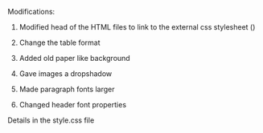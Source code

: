 Modifications:

1. Modified head of the HTML files to link to the external css stylesheet (<link rel="stylesheet" href="style.css" />)

2. Change the table format

3. Added old paper like background

4. Gave images a dropshadow

5. Made paragraph fonts larger

6. Changed header font properties

Details in the style.css file

